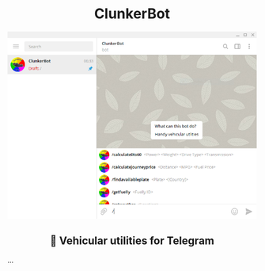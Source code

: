 <h1 align="center">ClunkerBot</h1>

<p align="center">
  <img src="art/scrots/scrot001.png" />
</p>

<h2 align="center">🚗 Vehicular utilities for Telegram</h3>

...
